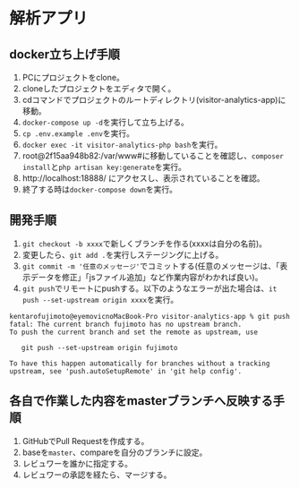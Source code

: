 # 解析アプリ
## docker立ち上げ手順
1. PCにプロジェクトをclone。
2. cloneしたプロジェクトをエディタで開く。
3. cdコマンドでプロジェクトのルートディレクトリ(visitor-analytics-app)に移動。
4. `docker-compose up -d`を実行して立ち上げる。
5.  `cp .env.example .env`を実行。
6. `docker exec -it visitor-analytics-php bash`を実行。
7. root@2f15aa948b82:/var/www#に移動していることを確認し、`composer install`と`php artisan key:generate`を実行。
8. http://localhost:18888/ にアクセスし、表示されていることを確認。
9. 終了する時は`docker-compose down`を実行。

## 開発手順
1. `git checkout -b xxxx`で新しくブランチを作る(xxxxは自分の名前)。
2. 変更したら、`git add .`を実行しステージングに上げる。
3. `git commit -m '任意のメッセージ'`でコミットする(任意のメッセージは、「表示データを修正」「jsファイル追加」など作業内容がわかれば良い)。
4. `git push`でリモートにpushする。以下のようなエラーが出た場合は、`it push --set-upstream origin xxxx`を実行。
```
kentarofujimoto@eyemovicnoMacBook-Pro visitor-analytics-app % git push
fatal: The current branch fujimoto has no upstream branch.
To push the current branch and set the remote as upstream, use

   git push --set-upstream origin fujimoto

To have this happen automatically for branches without a tracking
upstream, see 'push.autoSetupRemote' in 'git help config'.
```

## 各自で作業した内容をmasterブランチへ反映する手順
1. GitHubでPull Requestを作成する。
2. baseを`master`、compareを自分のブランチに設定。
3. レビュワーを誰かに指定する。
4. レビュワーの承認を経たら、マージする。

